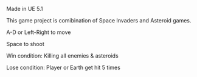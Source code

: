 Made in UE 5.1

This game project is comibination of Space Invaders and Asteroid games.

A-D or Left-Right to move

Space to shoot

Win condition: Killing all enemies & asteroids

Lose condition: Player or Earth get hit 5 times
